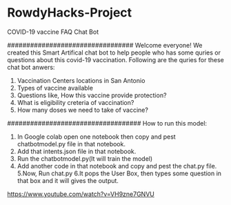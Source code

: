 # RowdyHacks-Project
COVID-19 vaccine FAQ Chat Bot

#################################
Welcome everyone! 
We created this Smart Artifical chat bot to help people who has some quries or questions about this covid-19 vaccination.
Following are the quries for these chat bot anwers:
1. Vaccination Centers locations in San Antonio 
2. Types of vaccine available 
3. Questions like, How this vaccine provide protection? 
4. What is eligibility creteria of vaccination?
5. How many doses we need to take of vaccine?

###################################
How to run this model:
1. In Google colab open one notebook then copy and pest chatbotmodel.py file in that notebook.
2. Add that intents.json file in that notebook.
3. Run the chatbotmodel.py(It will train the model)
4. Add another code in that notebook and copy and pest the chat.py file.
5.Now, Run chat.py 
6.It pops the User Box, then types some question in that box and it will gives the output.


https://www.youtube.com/watch?v=VH9zne7GNVU
